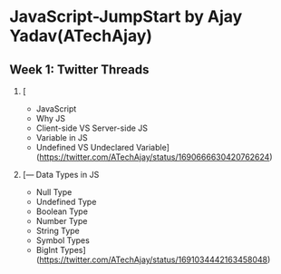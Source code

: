 # JavaScript-JumpStart by Ajay Yadav(ATechAjay)

## Week 1: Twitter Threads

1. [

   - JavaScript
   - Why JS
   - Client-side VS Server-side JS
   - Variable in JS
   - Undefined VS Undeclared Variable](https://twitter.com/ATechAjay/status/1690666630420762624)

2. [— Data Types in JS
   - Null Type
   - Undefined Type
   - Boolean Type
   - Number Type
   - String Type
   - Symbol Types
   - BigInt Types](https://twitter.com/ATechAjay/status/1691034442163458048)
